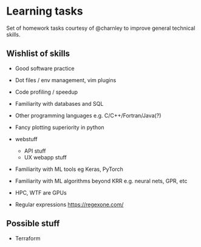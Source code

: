 # Learning tasks
Set of homework tasks courtesy of @charnley to improve general technical skills.

## Wishlist of skills 
- Good software practice 
- Dot files / env management, vim plugins 
- Code profiling / speedup
- Familiarity with databases and SQL 
- Other programming languages e.g. C/C++/Fortran/Java(?)
- Fancy plotting superiority in python

- webstuff
  - API stuff
  - UX webapp stuff

- Familiarity with ML tools eg Keras, PyTorch
- Familiarity with ML algorithms beyond KRR e.g. neural nets, GPR, etc
- HPC, WTF are GPUs
- Regular expressions https://regexone.com/


## Possible stuff

- Terraform
